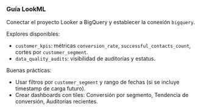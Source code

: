 ### Guía LookML

Conectar el proyecto Looker a BigQuery y establecer la conexión `bigquery`.

Explores disponibles:
- `customer_kpis`: métricas `conversion_rate`, `successful_contacts_count`, cortes por `customer_segment`.
- `data_quality_audits`: visibilidad de auditorías y estatus.

Buenas prácticas:
- Usar filtros por `customer_segment` y rango de fechas (si se incluye timestamp de carga futuro).
- Crear dashboards con tiles: Conversión por segmento, Tendencia de conversión, Auditorías recientes.

